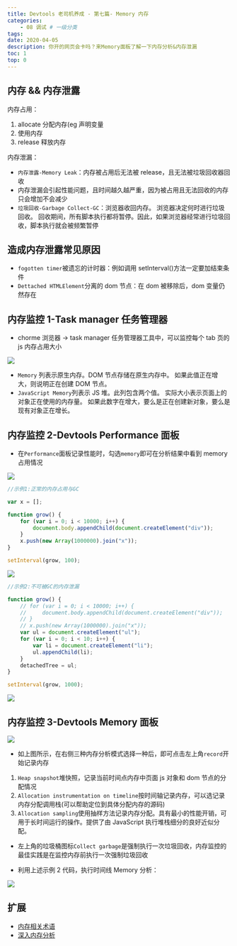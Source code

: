 ```yaml
---
title: Devtools 老司机养成 - 第七篇- Memory 内存
categories:
    - 08 调试 # 一级分类
tags:
date: 2020-04-05
description: 你开的网页会卡吗？来Memory面板了解一下内存分析&内存泄漏
toc: 1
top: 0
---
```


## 内存 && 内存泄露

内存占用：

1. allocate 分配内存(eg 声明变量
2. 使用内存
3. release 释放内存

内存泄漏：

-   `内存泄露-Memory Leak`：内存被占用后无法被 release，且无法被垃圾回收器回收
-   内存泄漏会引起性能问题，且时间越久越严重，因为被占用且无法回收的内存只会增加不会减少
-   `垃圾回收-Garbage Collect-GC`：浏览器收回内存。 浏览器决定何时进行垃圾回收。 回收期间，所有脚本执行都将暂停。因此，如果浏览器经常进行垃圾回收，脚本执行就会被频繁暂停

## 造成内存泄露常见原因

-   `fogotten timer`被遗忘的计时器：例如调用 setInterval()方法一定要加结束条件
-   `Dettached HTMLElement`分离的 dom 节点：在 dom 被移除后，dom 变量仍然存在

## 内存监控 1-Task manager 任务管理器

-   chorme 浏览器 -> task manager 任务管理器工具中，可以监控每个 tab 页的 js 内存占用大小

![](https://i.loli.net/2019/05/07/5cd194ba3a655.png)

-   `Memory` 列表示原生内存。DOM 节点存储在原生内存中。 如果此值正在增大，则说明正在创建 DOM 节点。
-   `JavaScript Memory`列表示 JS 堆。此列包含两个值。 实际大小表示页面上的对象正在使用的内存量。 如果此数字在增大，要么是正在创建新对象，要么是现有对象正在增长。

## 内存监控 2-Devtools Performance 面板

-   在`Performance`面板记录性能时，勾选`memory`即可在分析结果中看到 memory 占用情况

![](https://i.loli.net/2019/05/05/5ccee6f4b968d.png)

```js
//示例1:正常的内存占用与GC

var x = [];

function grow() {
    for (var i = 0; i < 10000; i++) {
        document.body.appendChild(document.createElement("div"));
    }
    x.push(new Array(1000000).join("x"));
}

setInterval(grow, 100);
```

![](https://i.loli.net/2019/05/07/5cd19db41fbbc.png)

```js
//示例2:不可被GC的内存泄漏

function grow() {
    // for (var i = 0; i < 10000; i++) {
    //     document.body.appendChild(document.createElement("div"));
    // }
    // x.push(new Array(1000000).join("x"));
    var ul = document.createElement("ul");
    for (var i = 0; i < 10; i++) {
        var li = document.createElement("li");
        ul.appendChild(li);
    }
    detachedTree = ul;
}

setInterval(grow, 1000);
```

![](https://i.loli.net/2019/05/07/5cd1a62aa1bfd.png)

## 内存监控 3-Devtools Memory 面板

![](https://i.loli.net/2019/05/07/5cd18fa5d8489.png)

-   如上图所示，在右侧三种内存分析模式选择一种后，即可点击左上角`record`开始记录内存

1.  `Heap snapshot`堆快照，记录当前时间点内存中页面 js 对象和 dom 节点的分配情况
2.  `Allocation instrumentation on timeline`按时间轴记录内存，可以选记录内存分配调用栈(可以帮助定位到具体分配内存的源码)
3.  `Allocation sampling`使用抽样方法记录内存分配。具有最小的性能开销，可用于长时间运行的操作。提供了由 JavaScript 执行堆栈细分的良好近似分配。

-   左上角的垃圾桶图标`Collect garbage`是强制执行一次垃圾回收，内存监控的最佳实践是在监控内存前执行一次强制垃圾回收

-   利用上述示例 2 代码，执行时间线 Memory 分析：

![](https://i.loli.net/2019/05/07/5cd1a7db0cfe0.png)

## 扩展

-   [内存相关术语](https://developers.google.com/web/tools/chrome-devtools/memory-problems/memory-101)
-   [深入内存分析](https://developers.google.com/web/tools/chrome-devtools/memory-problems/heap-snapshots)
